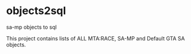 objects2sql
===========

sa-mp objects to sql

This project contains lists of ALL MTA:RACE, SA-MP and Default GTA SA objects.

